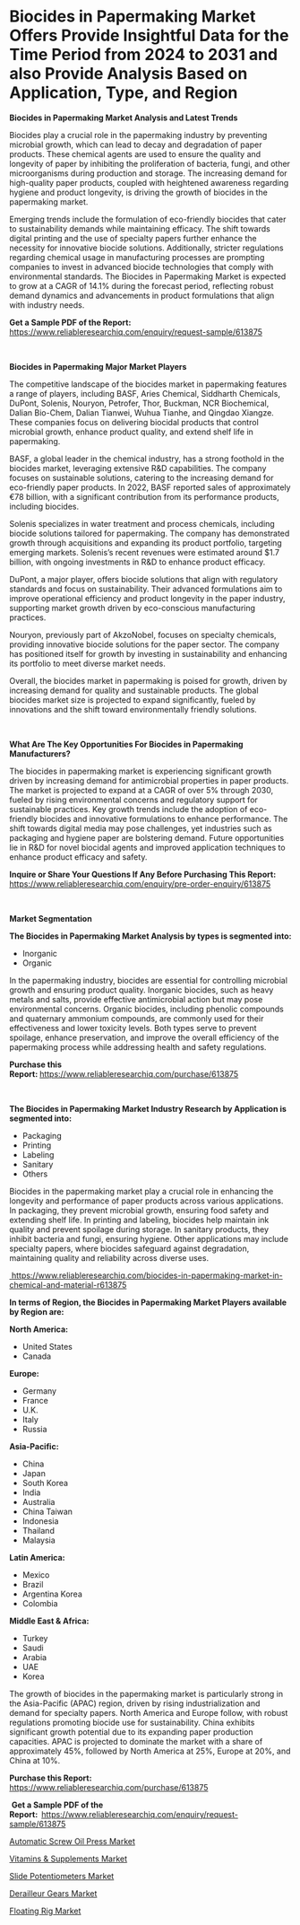<p><h1>Biocides in Papermaking Market Offers Provide Insightful Data for the Time Period from 2024 to 2031 and also Provide Analysis Based on Application, Type, and Region</h1></p><p><strong>Biocides in Papermaking Market Analysis and Latest Trends</strong></p>
<p><p>Biocides play a crucial role in the papermaking industry by preventing microbial growth, which can lead to decay and degradation of paper products. These chemical agents are used to ensure the quality and longevity of paper by inhibiting the proliferation of bacteria, fungi, and other microorganisms during production and storage. The increasing demand for high-quality paper products, coupled with heightened awareness regarding hygiene and product longevity, is driving the growth of biocides in the papermaking market. </p><p>Emerging trends include the formulation of eco-friendly biocides that cater to sustainability demands while maintaining efficacy. The shift towards digital printing and the use of specialty papers further enhance the necessity for innovative biocide solutions. Additionally, stricter regulations regarding chemical usage in manufacturing processes are prompting companies to invest in advanced biocide technologies that comply with environmental standards. The Biocides in Papermaking Market is expected to grow at a CAGR of 14.1% during the forecast period, reflecting robust demand dynamics and advancements in product formulations that align with industry needs.</p></p>
<p><strong>Get a Sample PDF of the Report:&nbsp;</strong> <a href="https://www.reliableresearchiq.com/enquiry/request-sample/613875?utm_campaign=104&utm_medium=2&utm_source=Github&utm_content=ia&utm_term=03102024&utm_id=biocides-in-papermaking">https://www.reliableresearchiq.com/enquiry/request-sample/613875</a></p>
<p>&nbsp;</p>
<p><strong>Biocides in Papermaking Major Market Players</strong></p>
<p><p>The competitive landscape of the biocides market in papermaking features a range of players, including BASF, Aries Chemical, Siddharth Chemicals, DuPont, Solenis, Nouryon, Petrofer, Thor, Buckman, NCR Biochemical, Dalian Bio-Chem, Dalian Tianwei, Wuhua Tianhe, and Qingdao Xiangze. These companies focus on delivering biocidal products that control microbial growth, enhance product quality, and extend shelf life in papermaking.</p><p>BASF, a global leader in the chemical industry, has a strong foothold in the biocides market, leveraging extensive R&D capabilities. The company focuses on sustainable solutions, catering to the increasing demand for eco-friendly paper products. In 2022, BASF reported sales of approximately €78 billion, with a significant contribution from its performance products, including biocides.</p><p>Solenis specializes in water treatment and process chemicals, including biocide solutions tailored for papermaking. The company has demonstrated growth through acquisitions and expanding its product portfolio, targeting emerging markets. Solenis’s recent revenues were estimated around $1.7 billion, with ongoing investments in R&D to enhance product efficacy.</p><p>DuPont, a major player, offers biocide solutions that align with regulatory standards and focus on sustainability. Their advanced formulations aim to improve operational efficiency and product longevity in the paper industry, supporting market growth driven by eco-conscious manufacturing practices.</p><p>Nouryon, previously part of AkzoNobel, focuses on specialty chemicals, providing innovative biocide solutions for the paper sector. The company has positioned itself for growth by investing in sustainability and enhancing its portfolio to meet diverse market needs.</p><p>Overall, the biocides market in papermaking is poised for growth, driven by increasing demand for quality and sustainable products. The global biocides market size is projected to expand significantly, fueled by innovations and the shift toward environmentally friendly solutions.</p></p>
<p>&nbsp;</p>
<p><strong>What Are The Key Opportunities For Biocides in Papermaking Manufacturers?</strong></p>
<p><p>The biocides in papermaking market is experiencing significant growth driven by increasing demand for antimicrobial properties in paper products. The market is projected to expand at a CAGR of over 5% through 2030, fueled by rising environmental concerns and regulatory support for sustainable practices. Key growth trends include the adoption of eco-friendly biocides and innovative formulations to enhance performance. The shift towards digital media may pose challenges, yet industries such as packaging and hygiene paper are bolstering demand. Future opportunities lie in R&D for novel biocidal agents and improved application techniques to enhance product efficacy and safety.</p></p>
<p><strong>Inquire or Share Your Questions If Any Before Purchasing This Report:</strong> <a href="https://www.reliableresearchiq.com/enquiry/pre-order-enquiry/613875?utm_campaign=104&utm_medium=2&utm_source=Github&utm_content=ia&utm_term=03102024&utm_id=biocides-in-papermaking">https://www.reliableresearchiq.com/enquiry/pre-order-enquiry/613875</a></p>
<p>&nbsp;</p>
<p><strong>Market Segmentation</strong></p>
<p><strong>The Biocides in Papermaking Market Analysis by types is segmented into:</strong></p>
<p><ul><li>Inorganic</li><li>Organic</li></ul></p>
<p><p>In the papermaking industry, biocides are essential for controlling microbial growth and ensuring product quality. Inorganic biocides, such as heavy metals and salts, provide effective antimicrobial action but may pose environmental concerns. Organic biocides, including phenolic compounds and quaternary ammonium compounds, are commonly used for their effectiveness and lower toxicity levels. Both types serve to prevent spoilage, enhance preservation, and improve the overall efficiency of the papermaking process while addressing health and safety regulations.</p></p>
<p><strong>Purchase this Report:&nbsp;</strong><a href="https://www.reliableresearchiq.com/purchase/613875?utm_campaign=104&utm_medium=2&utm_source=Github&utm_content=ia&utm_term=03102024&utm_id=biocides-in-papermaking">https://www.reliableresearchiq.com/purchase/613875</a></p>
<p>&nbsp;</p>
<p><strong>The Biocides in Papermaking Market Industry Research by Application is segmented into:</strong></p>
<p><ul><li>Packaging</li><li>Printing</li><li>Labeling</li><li>Sanitary</li><li>Others</li></ul></p>
<p><p>Biocides in the papermaking market play a crucial role in enhancing the longevity and performance of paper products across various applications. In packaging, they prevent microbial growth, ensuring food safety and extending shelf life. In printing and labeling, biocides help maintain ink quality and prevent spoilage during storage. In sanitary products, they inhibit bacteria and fungi, ensuring hygiene. Other applications may include specialty papers, where biocides safeguard against degradation, maintaining quality and reliability across diverse uses.</p></p>
<p><a href="https://www.reliableresearchiq.com/biocides-in-papermaking-market-in-chemical-and-material-r613875?utm_campaign=104&utm_medium=2&utm_source=Github&utm_content=ia&utm_term=03102024&utm_id=biocides-in-papermaking">&nbsp;https://www.reliableresearchiq.com/biocides-in-papermaking-market-in-chemical-and-material-r613875</a></p>
<p><strong>In terms of Region, the Biocides in Papermaking Market Players available by Region are:</strong></p>
<p>
    <p> <strong> North America: </strong>
        <ul>
            <li>United States</li>
            <li>Canada</li>
        </ul>
        </p> 
    <p> <strong> Europe: </strong>
        <ul>
            <li>Germany</li>
            <li>France</li>
            <li>U.K.</li>
            <li>Italy</li>
            <li>Russia</li>
        </ul>
        </p> 
    <p> <strong> Asia-Pacific: </strong>
        <ul>
            <li>China</li>
            <li>Japan</li>
            <li>South Korea</li>
            <li>India</li>
            <li>Australia</li>
            <li>China Taiwan</li>
            <li>Indonesia</li>
            <li>Thailand</li>
            <li>Malaysia</li>
        </ul>
        </p> 
    <p> <strong> Latin America: </strong>
        <ul>
            <li>Mexico</li>
            <li>Brazil</li>
            <li>Argentina Korea</li>
            <li>Colombia</li>
        </ul>
        </p> 
    <p> <strong> Middle East & Africa: </strong>
        <ul>
            <li>Turkey</li>
            <li>Saudi</li>
            <li>Arabia</li>
            <li>UAE</li>
            <li>Korea</li>
        </ul>
    </p>
    </p>
<p><p>The growth of biocides in the papermaking market is particularly strong in the Asia-Pacific (APAC) region, driven by rising industrialization and demand for specialty papers. North America and Europe follow, with robust regulations promoting biocide use for sustainability. China exhibits significant growth potential due to its expanding paper production capacities. APAC is projected to dominate the market with a share of approximately 45%, followed by North America at 25%, Europe at 20%, and China at 10%.</p></p>
<p><strong>Purchase this Report: </strong><a href="https://www.reliableresearchiq.com/purchase/613875?utm_campaign=104&utm_medium=2&utm_source=Github&utm_content=ia&utm_term=03102024&utm_id=biocides-in-papermaking">https://www.reliableresearchiq.com/purchase/613875</a></p>
<p>&nbsp;<strong>Get a Sample PDF of the Report:&nbsp;&nbsp;</strong><a href="https://www.reliableresearchiq.com/enquiry/request-sample/613875?utm_campaign=104&utm_medium=2&utm_source=Github&utm_content=ia&utm_term=03102024&utm_id=biocides-in-papermaking">https://www.reliableresearchiq.com/enquiry/request-sample/613875</a></p>
<p><strong></strong></p>
<p><p><a href="https://github.com/darientvns/Market-Research-Report-List-1/blob/main/automatic-screw-oil-press-market.md?utm_campaign=104&utm_medium=2&utm_source=Github&utm_content=ia&utm_term=03102024&utm_id=biocides-in-papermaking">Automatic Screw Oil Press Market</a></p><p><a href="https://www.linkedin.com/pulse/market-leaders-laggards-global-vitamins-supplements-trends-forecast-uflyf?trackingId=iz7qRlhARreAaanjK9WT2A%3D%3D&utm_campaign=104&utm_medium=2&utm_source=Github&utm_content=ia&utm_term=03102024&utm_id=biocides-in-papermaking">Vitamins & Supplements Market</a></p><p><a href="https://www.linkedin.com/pulse/global-slide-potentiometers-market-exploring-share-trends-rrjif?utm_campaign=104&utm_medium=2&utm_source=Github&utm_content=ia&utm_term=03102024&utm_id=biocides-in-papermaking">Slide Potentiometers Market</a></p><p><a href="https://github.com/ardellegief/Market-Research-Report-List-1/blob/main/derailleur-gears-market.md?utm_campaign=104&utm_medium=2&utm_source=Github&utm_content=ia&utm_term=03102024&utm_id=biocides-in-papermaking">Derailleur Gears Market</a></p><p><a href="https://www.linkedin.com/pulse/unlocking-growth-potential-market-strategic-analysis-floating-vpvaf?utm_campaign=104&utm_medium=2&utm_source=Github&utm_content=ia&utm_term=03102024&utm_id=biocides-in-papermaking">Floating Rig Market</a></p></p>